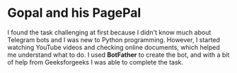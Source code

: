 # Gopal and his PagePal

I found the task challenging at first because I didn't know much about Telegram bots and I was new to Python programming. However, I started watching YouTube videos and checking online documents, which helped me understand what to do. I used **BotFather** to create the bot, and with a bit of help from Geeksforgeeks I was able to complete the task.